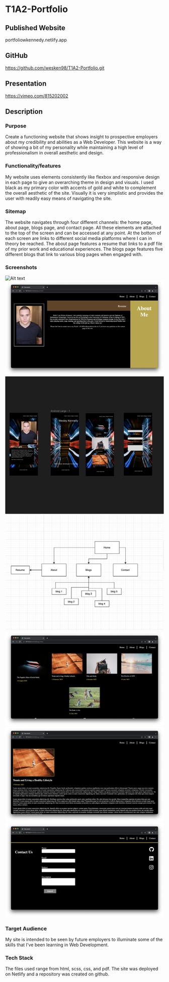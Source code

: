 # T1A2-Portfolio

## Published Website
portfoliowkennedy.netlify.app

## GitHub
https://github.com/wesken98/T1A2-Portfolio.git

## Presentation
https://vimeo.com/815202002

## Description

### Purpose
Create a functioning website that shows insight to prospective employers about my credibility and abilities as a Web Developer. This website is a way of showing a bit of my personality while maintaining a high level of professionalism in overall aesthetic and design.

### Functionality/features
My website uses elements consistently like flexbox and responsive design in each page to give an overarching theme in design and visuals. I used black as my primary color with accents of gold and white to complement the overall aesthetic of the site. Visually it is very simplistic and provides the user with readily easy means of navigating the site.

### Sitemap
The website navigates through four different channels: the home page, about page, blogs page, and contact page. All these elements are attached to the top of the screen and can be accessed at any point. At the bottom of each screen are links to different social media platforms where I can in theory be reached. The about page features a resume that links to a pdf file of my prior work and educational experiences. The blogs page features five different blogs that link to various blog pages when engaged with.

### Screenshots
![Alt text](/Screenshot%202023-04-06%20at%2012.33.50%20PM.png)
![Alt text](/Screenshot%202023-04-06%20at%2012.34.20%20PM.png)
![Alt text](/Screenshot%202023-04-06%20at%2012.35.28%20PM.png)
![Alt text](/Screenshot%202023-04-06%20at%2012.35.52%20PM.png)
![Alt text](/Screenshot%202023-04-06%20at%201.05.42%20PM.png)
![Alt text](/Screenshot%202023-04-06%20at%201.06.01%20PM.png)
![Alt text](/Screenshot%202023-04-06%20at%201.06.10%20PM.png)

### Target Audience
My site is intended to be seen by future employers to illuminate some of the skills that I've been learning in Web Development.

### Tech Stack
The files used range from html, scss, css, and pdf. The site was deployed on Netlify and a repository was created on github.